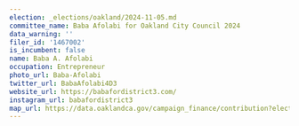 ```yaml
---
election: _elections/oakland/2024-11-05.md
committee_name: Baba Afolabi for Oakland City Council 2024
data_warning: ''
filer_id: '1467002'
is_incumbent: false
name: Baba A. Afolabi
occupation: Entrepreneur
photo_url: Baba-Afolabi
twitter_url: BabaAfolabi4D3
website_url: https://babafordistrict3.com/
instagram_url: babafordistrict3
map_url: https://data.oaklandca.gov/campaign_finance/contribution?electionYear=2024&candidates=1467002&since=2021-07-07&until=2024-08-09
---
```

